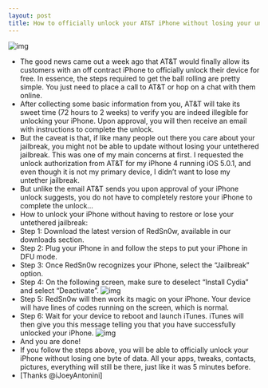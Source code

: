 ```yaml
---
layout: post
title: How to officially unlock your AT&T iPhone without losing your untethered jailbreak
---
```

![img](http://media.idownloadblog.com/wp-content/uploads/2012/04/ATT-unlock-email.jpg)
* The good news came out a week ago that AT&T would finally allow its customers with an off contract iPhone to officially unlock their device for free. In essence, the steps required to get the ball rolling are pretty simple. You just need to place a call to AT&T or hop on a chat with them online.
* After collecting some basic information from you, AT&T will take its sweet time (72 hours to 2 weeks) to verify you are indeed illegible for unlocking your iPhone. Upon approval, you will then receive an email with instructions to complete the unlock.
* But the caveat is that, if like many people out there you care about your jailbreak, you might not be able to update without losing your untethered jailbreak. This was one of my main concerns at first. I requested the unlock authorization from AT&T for my iPhone 4 running iOS 5.0.1, and even though it is not my primary device, I didn’t want to lose my untether jailbreak.
* But unlike the email AT&T sends you upon approval of your iPhone unlock suggests, you do not have to completely restore your iPhone to complete the unlock…
* How to unlock your iPhone without having to restore or lose your untethered jailbreak:
* Step 1: Download the latest version of RedSn0w, available in our downloads section.
* Step 2: Plug your iPhone in and follow the steps to put your iPhone in DFU mode.
* Step 3: Once RedSn0w recognizes your iPhone, select the “Jailbreak” option.
* Step 4: On the following screen, make sure to deselect “Install Cydia” and select “Deactivate”.
![img](http://media.idownloadblog.com/wp-content/uploads/2012/04/RedSn0w-Deactivate.jpeg)
* Step 5: RedSn0w will then work its magic on your iPhone. Your device will have lines of codes running on the screen, which is normal.
* Step 6: Wait for your device to reboot and launch iTunes. iTunes will then give you this message telling you that you have successfully unlocked your iPhone.
![img](http://media.idownloadblog.com/wp-content/uploads/2012/04/Congratulations-unlock-iPhone.jpeg)
* And you are done!
* If you follow the steps above, you will be able to officially unlock your iPhone without losing one byte of data. All your apps, tweaks, contacts, pictures, everything will still be there, just like it was 5 minutes before.
* [Thanks @iJoeyAntonini]

